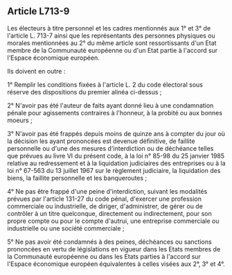 Article L713-9
----
Les électeurs à titre personnel et les cadres mentionnés aux 1° et 3° de
l'article L. 713-7 ainsi que les représentants des personnes physiques ou
morales mentionnées au 2° du même article sont ressortissants d'un Etat membre
de la Communauté européenne ou d'un Etat partie à l'accord sur l'Espace
économique européen.

Ils doivent en outre :

1° Remplir les conditions fixées à l'article L. 2 du code électoral sous réserve
des dispositions du premier alinéa ci-dessus ;

2° N'avoir pas été l'auteur de faits ayant donné lieu à une condamnation pénale
pour agissements contraires à l'honneur, à la probité ou aux bonnes moeurs ;

3° N'avoir pas été frappés depuis moins de quinze ans à compter du jour où la
décision les ayant prononcées est devenue définitive, de faillite personnelle ou
d'une des mesures d'interdiction ou de déchéance telles que prévues au livre VI
du présent code, à la loi n° 85-98 du 25 janvier 1985 relative au redressement
et à la liquidation judiciaires des entreprises ou à la loi n° 67-563 du 13
juillet 1967 sur le règlement judiciaire, la liquidation des biens, la faillite
personnelle et les banqueroutes ;

4° Ne pas être frappé d'une peine d'interdiction, suivant les modalités prévues
par l'article 131-27 du code pénal, d'exercer une profession commerciale ou
industrielle, de diriger, d'administrer, de gérer ou de contrôler à un titre
quelconque, directement ou indirectement, pour son propre compte ou pour le
compte d'autrui, une entreprise commerciale ou industrielle ou une société
commerciale ;

5° Ne pas avoir été condamnés à des peines, déchéances ou sanctions prononcées
en vertu de législations en vigueur dans les Etats membres de la Communauté
européenne ou dans les Etats parties à l'accord sur l'Espace économique européen
équivalentes à celles visées aux 2°, 3° et 4°.
